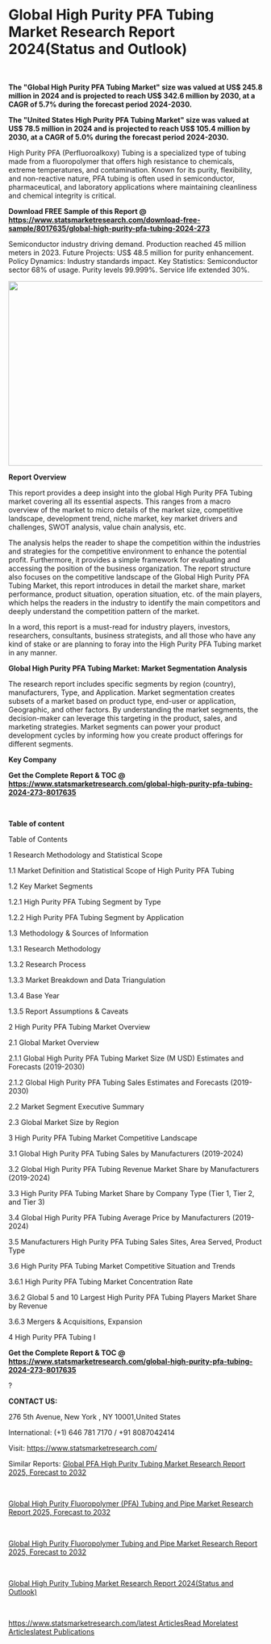 <h1>Global High Purity PFA Tubing Market Research Report 2024(Status and Outlook)</h1><br/><p><strong>The "Global High Purity PFA Tubing Market" size was valued at US$ 245.8 million in 2024 and is projected to reach US$ 342.6 million by 2030, at a <strong>CAGR</strong> of 5.7% during the forecast period 2024-2030.</strong></p>
 
 
 
 <p><strong>The "United States High Purity PFA Tubing Market" size was valued at US$ 78.5 million in 2024 and is projected to reach US$ 105.4 million by 2030, at a <strong>CAGR</strong> of 5.0% during the forecast period 2024-2030.</strong></p>
 
 
 
 <p>High Purity PFA (Perfluoroalkoxy) Tubing is a specialized type of tubing made from a fluoropolymer that offers high resistance to chemicals, extreme temperatures, and contamination. Known for its purity, flexibility, and non-reactive nature, PFA tubing is often used in semiconductor, pharmaceutical, and laboratory applications where maintaining cleanliness and chemical integrity is critical.</p>
 
 
 
 <p><strong>Download FREE Sample of this Report @ <a href="https://www.statsmarketresearch.com/download-free-sample/8017635/global-high-purity-pfa-tubing-2024-273">https://www.statsmarketresearch.com/download-free-sample/8017635/global-high-purity-pfa-tubing-2024-273</a></strong></p>
 
 
 
 <p>Semiconductor industry driving demand. Production reached 45 million meters in 2023. Future Projects: US$ 48.5 million for purity enhancement. Policy Dynamics: Industry standards impact. Key Statistics: Semiconductor sector 68% of usage. Purity levels 99.999%. Service life extended 30%.</p>
 
 
 
 <p><img alt="" src="https://www.24marketreports.com/assets/report-images/HighPurityPFATubingMarket.png" style="height:366px; width:731px" /></p>
 
 
 
 <p><strong>Report Overview</strong></p>
 
 
 
 <p>This report provides a deep insight into the global High Purity PFA Tubing market covering all its essential aspects. This ranges from a macro overview of the market to micro details of the market size, competitive landscape, development trend, niche market, key market drivers and challenges, SWOT analysis, value chain analysis, etc.</p>
 
 
 
 <p>The analysis helps the reader to shape the competition within the industries and strategies for the competitive environment to enhance the potential profit. Furthermore, it provides a simple framework for evaluating and accessing the position of the business organization. The report structure also focuses on the competitive landscape of the Global High Purity PFA Tubing Market, this report introduces in detail the market share, market performance, product situation, operation situation, etc. of the main players, which helps the readers in the industry to identify the main competitors and deeply understand the competition pattern of the market.</p>
 
 
 
 <p>In a word, this report is a must-read for industry players, investors, researchers, consultants, business strategists, and all those who have any kind of stake or are planning to foray into the High Purity PFA Tubing market in any manner.</p>
 
 
 
 <p><strong>Global High Purity PFA Tubing Market: Market Segmentation Analysis</strong></p>
 
 
 
 <p>The research report includes specific segments by region (country), manufacturers, Type, and Application. Market segmentation creates subsets of a market based on product type, end-user or application, Geographic, and other factors. By understanding the market segments, the decision-maker can leverage this targeting in the product, sales, and marketing strategies. Market segments can power your product development cycles by informing how you create product offerings for different segments.</p>
 
 
 
 <p><strong>Key Company</strong></p>
 
 
 
 <div><b>Get the Complete Report & TOC @ <a href="https://www.statsmarketresearch.com/global-high-purity-pfa-tubing-2024-273-8017635">https://www.statsmarketresearch.com/global-high-purity-pfa-tubing-2024-273-8017635</a></b></div>
 
 
 
 <p><br />
 
 <b>Table of content</b></p>
 
 
 
 <p>Table of Contents<br />
 
 1 Research Methodology and Statistical Scope<br />
 
 1.1 Market Definition and Statistical Scope of High Purity PFA Tubing<br />
 
 1.2 Key Market Segments<br />
 
 1.2.1 High Purity PFA Tubing Segment by Type<br />
 
 1.2.2 High Purity PFA Tubing Segment by Application<br />
 
 1.3 Methodology & Sources of Information<br />
 
 1.3.1 Research Methodology<br />
 
 1.3.2 Research Process<br />
 
 1.3.3 Market Breakdown and Data Triangulation<br />
 
 1.3.4 Base Year<br />
 
 1.3.5 Report Assumptions & Caveats<br />
 
 2 High Purity PFA Tubing Market Overview<br />
 
 2.1 Global Market Overview<br />
 
 2.1.1 Global High Purity PFA Tubing Market Size (M USD) Estimates and Forecasts (2019-2030)<br />
 
 2.1.2 Global High Purity PFA Tubing Sales Estimates and Forecasts (2019-2030)<br />
 
 2.2 Market Segment Executive Summary<br />
 
 2.3 Global Market Size by Region<br />
 
 3 High Purity PFA Tubing Market Competitive Landscape<br />
 
 3.1 Global High Purity PFA Tubing Sales by Manufacturers (2019-2024)<br />
 
 3.2 Global High Purity PFA Tubing Revenue Market Share by Manufacturers (2019-2024)<br />
 
 3.3 High Purity PFA Tubing Market Share by Company Type (Tier 1, Tier 2, and Tier 3)<br />
 
 3.4 Global High Purity PFA Tubing Average Price by Manufacturers (2019-2024)<br />
 
 3.5 Manufacturers High Purity PFA Tubing Sales Sites, Area Served, Product Type<br />
 
 3.6 High Purity PFA Tubing Market Competitive Situation and Trends<br />
 
 3.6.1 High Purity PFA Tubing Market Concentration Rate<br />
 
 3.6.2 Global 5 and 10 Largest High Purity PFA Tubing Players Market Share by Revenue<br />
 
 3.6.3 Mergers & Acquisitions, Expansion<br />
 
 4 High Purity PFA Tubing I</p>
 
 
 
 <div><b>Get the Complete Report & TOC @ <a href="https://www.statsmarketresearch.com/global-high-purity-pfa-tubing-2024-273-8017635">https://www.statsmarketresearch.com/global-high-purity-pfa-tubing-2024-273-8017635</a></b></div>
 
 
 
 <p>? </p>
 
 
 
 <p><b>CONTACT US:</b><br />
 
 276 5th Avenue, New York , NY 10001,United States<br />
 
 International: (+1) 646 781 7170 / +91 8087042414<br />
 
 Visit: <a href="https://www.statsmarketresearch.com/">https://www.statsmarketresearch.com/</a><br />
 
 Similar Reports: <a href="https://www.statsmarketresearch.com/global-high-purity-pfa-tubing-2024-273-8017635">Global PFA High Purity Tubing Market Research Report 2025, Forecast to 2032</a><br />
 
 <br />
 
 <a href="https://www.statsmarketresearch.com/global-high-purity-pfa-tubing-2024-273-8017635">Global High Purity Fluoropolymer (PFA) Tubing and Pipe Market Research Report 2025, Forecast to 2032</a><br />
 
 <br />
 
 <a href="https://www.statsmarketresearch.com/global-high-purity-pfa-tubing-2024-273-8017635">Global High Purity Fluoropolymer Tubing and Pipe Market Research Report 2025, Forecast to 2032</a><br />
 
 <br />
 
 <a href="https://www.statsmarketresearch.com/global-high-purity-pfa-tubing-2024-273-8017635">Global High Purity Tubing Market Research Report 2024(Status and Outlook)</a><br />
 
 <br />
 
 <a href="https://gyeongbokgung.com">https://www.statsmarketresearch.com/</a><a href="https://hallyeomaritime.com">latest Articles</a><a href="https://jingwansa.com">Read More</a><a href="https://nguoiviet.jp/">latest Articles</a><a href="https://www.intelmarketresearch.com/">latest Publications</a></p>